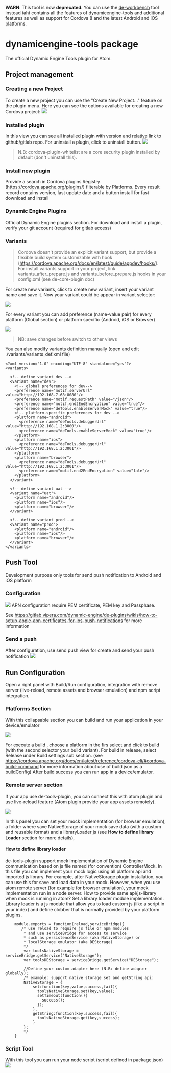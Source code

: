 **WARN**: This tool is now **deprecated**. You can use the [de-workbench](https://github.com/github-vipera/de-workbench) tool instead taht contains all the features of dynamicengine-tools and additional features as well as support for Cordova 8 and the latest Android and iOS platforms.

# dynamicengine-tools package

The official Dynamic Engine Tools plugin for Atom.

## Project management

### Creating a new Project
 To create a new project you can use the "Create New Project..." feature on the plugin menu.
 Here you can see the options available for creating a new Cordova project:
 <img src="./images/NewProjectCreation.png">



### Installed plugin
 In this view you can see all installed plugin with version and relative link to github/gitlab repo. For uninstall a plugin, click to uninstall button.
 <img src="./images/InstalledPlugin.png">

 > N.B: cordova-plugin-whitelist are a core security plugin installed by default (don't uninstall this).

### Install new plugin
 Provide a search in Cordova plugins Registry (https://cordova.apache.org/plugins/)
 filterable by Platforms. Every result record contains version, last update date and a button install for fast download and install


### Dynamic Engine Plugins
 Official Dynamic Engine plugins section. For download and install a plugin, verify your git account (required for gitlab access)
### Variants
 > Cordova doesn't provide an explicit variant support, but provide a flexible build system customizable with hook (https://cordova.apache.org/docs/en/latest/guide/appdev/hooks/).
 For install variants support in your project, link variants_after_prepare.js and variants_before_prepare.js hooks in your config.xml (see de-core-plugin doc)

For create new variants, click to create new variant, insert your variant name and save it.
Now your variant could be appear in variant selector:

 <img src="./images/VariantSelector.png">

For every variant you can add preference (name-value pair) for every platform (Global section) or platform specific (Android, iOS or Browser)

<img src="./images/VariantScreen.png">

> NB: save changes before switch to other views

You can also modify variants definition manually (open and edit ./variants/variants_def.xml file)
```
<?xml version="1.0" encoding="UTF-8" standalone="yes"?>
<variants>

  <!-- define variant dev -->
  <variant name="dev">
    <!-- global preferences for dev-->
    <preference name="motif.serverUrl" value="http://192.168.7.68:8080"/>
    <preference name="motif.requestPath" value="/json"/>
    <preference name="motif.end2EndEncryption" value="true"/>
    <preference name="deTools.enableServerMock" value="true"/>
    <!-- platform-specific preferences for dev -->
    <platform name="android">
      <preference name="deTools.debuggerUrl" value="http://192.168.1.2:3000"/>
      <preference name="deTools.enableServerMock" value="true"/>
    </platform>
    <platform name="ios">
      <preference name="deTools.debuggerUrl" value="http://192.168.1.2:3001"/>
    </platform>
    <platform name="browser">
      <preference name="deTools.debuggerUrl" value="http://192.168.1.2:3001"/>
      <preference name="motif.end2EndEncryption" value="fale"/>
    </platform>
  </variant>

  <!-- define variant uat -->
  <variant name="uat">
    <platform name="android"/>
    <platform name="ios"/>
    <platform name="browser"/>
  </variant>

  <!-- define variant prod -->
  <variant name="prod">
    <platform name="android"/>
    <platform name="ios"/>
    <platform name="browser"/>
  </variant>
</variants>
```

## Push Tool
Development purpose only tools for send push notification to Android and iOS platform
### Configuration
<img src="./images/PushSettings.png">
APN configuration require PEM certificate, PEM key and Passphase.

See https://gitlab.vipera.com/dynamic-engine/de-plugins/wikis/how-to-setup-apple-apn-certificates-for-ios-push-notifications for more information

### Send a push
After configuration, use send push view for create and send your push notification
<img src="./images/SendPush.png">


## Run Configuration
Open a right panel with Build/Run configuration, integration with remove server (live-reload, remote assets and browser emulation) and npm script integration.

### Platforms Section
With this collapsable section you can build and run your application in your device/emulator

<img src="./images/Platforms.png">


For execute a build , choose a platform in the firs select and click to build (with the second selector your build variant). For build in release, select Release under Build settings sub section. (see https://cordova.apache.org/docs/en/latest/reference/cordova-cli/#cordova-build-command for more information about use of build.json as a buildConfig)
After build success you can run app in a device/emulator.


### Remote server section
If your app use de-tools-plugin, you can connect this with atom plugin and use live-reload feature (Atom plugin provide your app assets remotely).

<img src="./images/RemoteServer.png">

In this panel you can set your mock implementation (for browser emulation), a folder where save NativeStorage of your mock save data (with a custom and reusable format) and a libraryLoader js (see **How to define library Loader** section for more details),

#### How to define library loader
 de-tools-plugin support mock implementation of Dynamic Engine communication based on js file named (for convention) ControllerMock. In this file you can implement your mock logic using all platform api and imported js library. For example, after NativeStorage plugin installation, you can use this for save and load data in your mock. However, when you use atom remote server (for example for browser emulation), your mock implementation run in a node server. How to provide same api/js-library when mock is running in atom? Set a library loader module implementation.
 Library loader is a js module that allow you to load custom js (like a script in your index) and define clobber that is normally provided by your platform plugins.

```
    module.exports = function(reload,serviceBridge){
       /* use reload to require js file or npm modules
        * and use serviceBridge for access to service
        * such as persistenceService (aka NativeStorage) or
        * localStorage emulator (aka DEStorage)
        */
        var toolsNativeStorage = serviceBridge.getService("NativeStorage");
        var toolsDEStorage = serviceBridge.getService("DEStorage");

        //Define your custom adapter here (N.B: define adapter globally);
        /* example: support native storage set and getString api:
        NativeStorage = {
            set:function(key,value,success,fail){
              toolsNativeStorage.set(key,value);
              setTimeout(function(){
                success();
              });
            },
            getString:function(key,success,fail){
              toolsNativeStorage.get(key,success);
            }
        };
        */
    }
```







### Script Tool
With this tool you can run your node script (script defined in package.json)
<img src="./images/ScriptTool.png">
